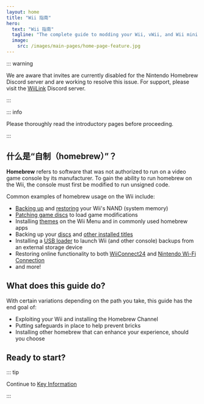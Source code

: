 ```yaml
---
layout: home
title: "Wii 指南"
hero:
  text: "Wii 指南"
  tagline: "The complete guide to modding your Wii, vWii, and Wii mini."
  image:
    src: /images/main-pages/home-page-feature.jpg
---
```


::: warning

We are aware that invites are currently disabled for the Nintendo Homebrew Discord server and are working to resolve this issue. For support, please visit the [WiiLink](https://discord.gg/wiilink) Discord server.

:::

::: info

Please thoroughly read the introductory pages before proceeding.

:::

## 什么是“自制（homebrew）”？

**Homebrew** refers to software that was not authorized to run on a video game console by its manufacturer. To gain the ability to run homebrew on the Wii, the console must first be modified to run unsigned code.

Common examples of homebrew usage on the Wii include:

- [Backing up](bootmii) and [restoring](bootmiirecover) your Wii's NAND (system memory)
- [Patching game discs](https://wiki.hacks.guide/wiki/Wii:Riivolution) to load game modifications
- Installing [themes](themes) on the Wii Menu and in commonly used homebrew apps
- Backing up your [discs](dump-games) and [other installed titles](dump-wads)
- Installing a [USB loader](wii-loaders) to launch Wii (and other console) backups from an external storage device
- Restoring online functionality to both [WiiConnect24](wiiconnect24) and [Nintendo Wi-Fi Connection](nintendowfc)
- and more!

## What does this guide do?

With certain variations depending on the path you take, this guide has the end goal of:

- Exploiting your Wii and installing the Homebrew Channel
- Putting safeguards in place to help prevent bricks
- Installing other homebrew that can enhance your experience, should you choose

## Ready to start?

::: tip

Continue to [Key Information](key-information)

:::
